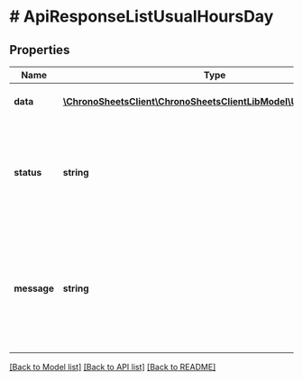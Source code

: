 # # ApiResponseListUsualHoursDay

## Properties

Name | Type | Description | Notes
------------ | ------------- | ------------- | -------------
**data** | [**\ChronoSheetsClient\ChronoSheetsClientLibModel\UsualHoursDay[]**](UsualHoursDay.md) | The main Data of the response | [optional] 
**status** | **string** | The API response status. Indicates if the request was successful, failed or was unauthorised. | [optional] 
**message** | **string** | A message to accompany the response status.  If the Status is failed, this message will hint why it failed and what you need to do. | [optional] 

[[Back to Model list]](../../README.md#documentation-for-models) [[Back to API list]](../../README.md#documentation-for-api-endpoints) [[Back to README]](../../README.md)


